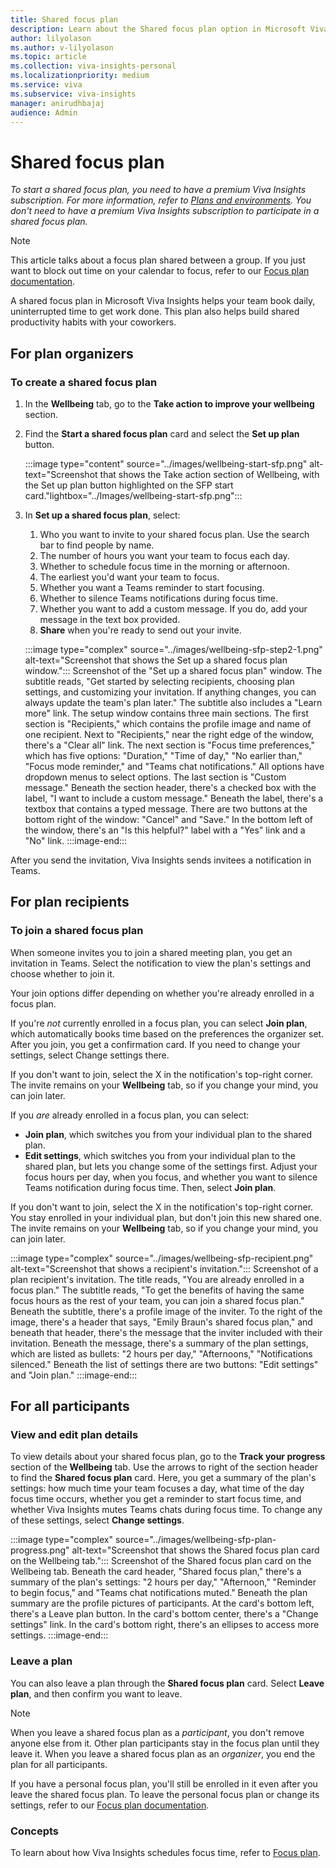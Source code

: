 ```yaml
---
title: Shared focus plan
description: Learn about the Shared focus plan option in Microsoft Viva Insights in Teams
author: lilyolason
ms.author: v-lilyolason
ms.topic: article
ms.collection: viva-insights-personal
ms.localizationpriority: medium 
ms.service: viva
ms.subservice: viva-insights
manager: anirudhbajaj
audience: Admin
---
```


# Shared focus plan

*To start a shared focus plan, you need to have a premium Viva Insights subscription. For more information, refer to [Plans and environments](../../overview/plans-environments.md?toc=/viva/insights/personal/teams/new/toc.json&bc=/viva/insights/breadcrumb/toc.json). You don't need to have a premium Viva Insights subscription to participate in a shared focus plan.*

>[!Note]
>This article talks about a focus plan shared between a group. If you just want to block out time on your calendar to focus, refer to our [Focus plan documentation](focus-plan.md).

A shared focus plan in Microsoft Viva Insights helps your team book daily, uninterrupted time to get work done. This plan also helps build shared productivity habits with your coworkers.

## For plan organizers

### To create a shared focus plan

1. In the **Wellbeing** tab, go to the **Take action to improve your wellbeing** section.
2. Find the **Start a shared focus plan** card and select the **Set up plan** button.

   :::image type="content" source="../images/wellbeing-start-sfp.png" alt-text="Screenshot that shows the Take action section of Wellbeing, with the Set up plan button highlighted on the SFP start card."lightbox="../Images/wellbeing-start-sfp.png":::

3. In **Set up a shared focus plan**, select:
    1. Who you want to invite to your shared focus plan. Use the search bar to find people by name. 
    1. The number of hours you want your team to focus each day.
    1. Whether to schedule focus time in the morning or afternoon.
    1. The earliest you'd want your team to focus.
    1. Whether you want a Teams reminder to start focusing.
    1. Whether to silence Teams notifications during focus time.
    1. Whether you want to add a custom message. If you do, add your message in the text box provided. 
    1. **Share** when you're ready to send out your invite.

   :::image type="complex" source="../images/wellbeing-sfp-step2-1.png" alt-text="Screenshot that shows the Set up a shared focus plan window.":::
    Screenshot of the "Set up a shared focus plan" window. The subtitle reads, "Get started by selecting recipients, choosing plan settings, and customizing your invitation. If anything changes, you can always update the team's plan later." The subtitle also includes a "Learn more" link. The setup window contains three main sections. The first section is "Recipients," which contains the profile image and name of one recipient. Next to "Recipients," near the right edge of the window, there's a "Clear all" link. The next section is "Focus time preferences," which has five options: "Duration," "Time of day," "No earlier than," "Focus mode reminder," and "Teams chat notifications." All options have dropdown menus to select options. The last section is "Custom message." Beneath the section header, there's a checked box with the label, "I want to include a custom message." Beneath the label, there's a textbox that contains a typed message. There are two buttons at the bottom right of the window: "Cancel" and "Save." In the bottom left of the window, there's an "Is this helpful?" label with a "Yes" link and a "No" link.
   :::image-end:::

After you send the invitation, Viva Insights sends invitees a notification in Teams.

## For plan recipients

### To join a shared focus plan

When someone invites you to join a shared meeting plan, you get an invitation in Teams. Select the notification to view the plan's settings and choose whether to join it.

Your join options differ depending on whether you're already enrolled in a focus plan.

If you're *not* currently enrolled in a focus plan, you can select **Join plan**, which automatically books time based on the preferences the organizer set. After you join, you get a confirmation card. If you need to change your settings, select Change settings there.

If you don't want to join, select the X in the notification's top-right corner. The invite remains on your **Wellbeing** tab, so if you change your mind, you can join later. 

If you *are* already enrolled in a focus plan, you can select:

* **Join plan**, which switches you from your individual plan to the shared plan.
* **Edit settings**, which switches you from your individual plan to the shared plan, but lets you change some of the settings first. Adjust your focus hours per day, when you focus, and whether you want to silence Teams notification during focus time. Then, select **Join plan**.

If you don't want to join, select the X in the notification's top-right corner. You stay enrolled in your individual plan, but don't join this new shared one. The invite remains on your **Wellbeing** tab, so if you change your mind, you can join later. 

   :::image type="complex" source="../images/wellbeing-sfp-recipient.png" alt-text="Screenshot that shows a recipient's invitation.":::
    Screenshot of a plan recipient's invitation. The title reads, "You are already enrolled in a focus plan." The subtitle reads, "To get the benefits of having the same focus hours as the rest of your team, you can join a shared focus plan." Beneath the subtitle, there's a profile image of the inviter. To the right of the image, there's a header that says, "Emily Braun's shared focus plan," and beneath that header, there's the message that the inviter included with their invitation. Beneath the message, there's a summary of the plan settings, which are listed as bullets: "2 hours per day," "Afternoons," "Notifications silenced." Beneath the list of settings there are two buttons: "Edit settings" and "Join plan."
   :::image-end:::

## For all participants

### View and edit plan details

To view details about your shared focus plan, go to the **Track your progress** section of the **Wellbeing** tab. Use the arrows to right of the section header to find the **Shared focus plan** card. Here, you get a summary of the plan's settings: how much time your team focuses a day, what time of the day focus time occurs, whether you get a reminder to start focus time, and whether Viva Insights mutes Teams chats during focus time. To change any of these settings, select **Change settings**.

:::image type="complex" source="../images/wellbeing-sfp-plan-progress.png" alt-text="Screenshot that shows the Shared focus plan card on the Wellbeing tab.":::
    Screenshot of the Shared focus plan card on the Wellbeing tab. Beneath the card header, "Shared focus plan," there's a summary of the plan's settings: "2 hours per day," "Afternoon," "Reminder to begin focus," and "Teams chat notifications muted." Beneath the plan summary are the profile pictures of participants. At the card's bottom left, there's a Leave plan button. In the card's bottom center, there's a "Change settings" link. In the card's bottom right, there's an ellipses to access more settings.
:::image-end:::

### Leave a plan

You can also leave a plan through the **Shared focus plan** card. Select **Leave plan**, and then confirm you want to leave.

>[!Note]
>When you leave a shared focus plan as a *participant*, you don't remove anyone else from it. Other plan participants stay in the focus plan until they leave it. When you leave a shared focus plan as an *organizer*, you end the plan for all participants.

If you have a personal focus plan, you'll still be enrolled in it even after you leave the shared focus plan. To leave the personal focus plan or change its settings, refer to our [Focus plan documentation](focus-plan.md).

### Concepts

To learn about how Viva Insights schedules focus time, refer to [Focus plan](focus-plan.md#concepts).
